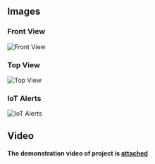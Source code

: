 ## Images

### Front View

![Front View](https://user-images.githubusercontent.com/39994054/120280757-bbd43000-c2d5-11eb-829d-a40021766b20.JPG)

### Top View

![Top View](https://user-images.githubusercontent.com/39994054/120280781-c393d480-c2d5-11eb-9611-dae7aeb48a45.JPG)

### IoT Alerts

![IoT Alerts](https://user-images.githubusercontent.com/39994054/120280815-ce4e6980-c2d5-11eb-98a4-19fce11d7bdd.JPG)


## Video

#### The demonstration video of project is [attached](https://github.com/super-user-17/mini_project/blob/main/5_ImagesAndVideos/Project%20Demo.mp4)
